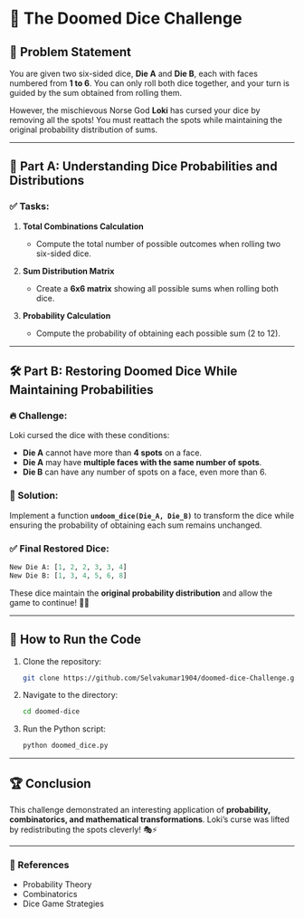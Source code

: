 # 🎲 The Doomed Dice Challenge

## 📜 Problem Statement
You are given two six-sided dice, **Die A** and **Die B**, each with faces numbered from **1 to 6**. You can only roll both dice together, and your turn is guided by the sum obtained from rolling them.

However, the mischievous Norse God **Loki** has cursed your dice by removing all the spots! You must reattach the spots while maintaining the original probability distribution of sums.

---

## 📝 Part A: Understanding Dice Probabilities and Distributions

### ✅ Tasks:
1. **Total Combinations Calculation**
   - Compute the total number of possible outcomes when rolling two six-sided dice.
   
2. **Sum Distribution Matrix**
   - Create a **6x6 matrix** showing all possible sums when rolling both dice.
   
3. **Probability Calculation**
   - Compute the probability of obtaining each possible sum (2 to 12).
   
---

## 🛠️ Part B: Restoring Doomed Dice While Maintaining Probabilities

### 🔥 Challenge:
Loki cursed the dice with these conditions:
- **Die A** cannot have more than **4 spots** on a face.
- **Die A** may have **multiple faces with the same number of spots**.
- **Die B** can have any number of spots on a face, even more than 6.

### 🚀 Solution:
Implement a function **`undoom_dice(Die_A, Die_B)`** to transform the dice while ensuring the probability of obtaining each sum remains unchanged.

### ✅ Final Restored Dice:
```python
New Die A: [1, 2, 2, 3, 3, 4]
New Die B: [1, 3, 4, 5, 6, 8]
```
These dice maintain the **original probability distribution** and allow the game to continue! 🎲✨

---

## 📌 How to Run the Code
1. Clone the repository:
   ```bash
   git clone https://github.com/Selvakumar1904/doomed-dice-Challenge.git
   ```
2. Navigate to the directory:
   ```bash
   cd doomed-dice
   ```
3. Run the Python script:
   ```bash
   python doomed_dice.py
   ```

---

## 🏆 Conclusion
This challenge demonstrated an interesting application of **probability, combinatorics, and mathematical transformations**. Loki’s curse was lifted by redistributing the spots cleverly! 🎭⚡

---

### 🔗 References
- Probability Theory
- Combinatorics
- Dice Game Strategies
